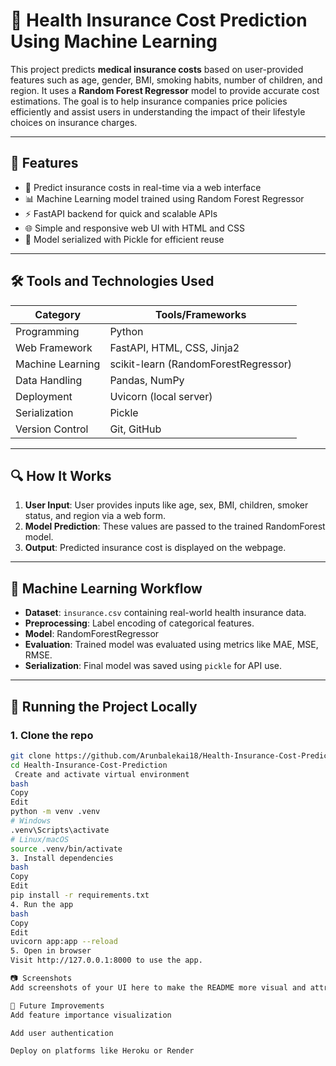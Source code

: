 # 🏥 Health Insurance Cost Prediction Using Machine Learning

This project predicts **medical insurance costs** based on user-provided features such as age, gender, BMI, smoking habits, number of children, and region. It uses a **Random Forest Regressor** model to provide accurate cost estimations. The goal is to help insurance companies price policies efficiently and assist users in understanding the impact of their lifestyle choices on insurance charges.

---

## 📌 Features

- 🚀 Predict insurance costs in real-time via a web interface
- 📊 Machine Learning model trained using Random Forest Regressor
- ⚡ FastAPI backend for quick and scalable APIs
- 🌐 Simple and responsive web UI with HTML and CSS
- 💾 Model serialized with Pickle for efficient reuse

---

## 🛠️ Tools and Technologies Used

| Category         | Tools/Frameworks                     |
|------------------|--------------------------------------|
| Programming      | Python                               |
| Web Framework    | FastAPI, HTML, CSS, Jinja2           |
| Machine Learning | scikit-learn (RandomForestRegressor) |
| Data Handling    | Pandas, NumPy                        |
| Deployment       | Uvicorn (local server)               |
| Serialization    | Pickle                               |
| Version Control  | Git, GitHub                          |

---

## 🔍 How It Works

1. **User Input**: User provides inputs like age, sex, BMI, children, smoker status, and region via a web form.
2. **Model Prediction**: These values are passed to the trained RandomForest model.
3. **Output**: Predicted insurance cost is displayed on the webpage.

---

## 🧠 Machine Learning Workflow

- **Dataset**: `insurance.csv` containing real-world health insurance data.
- **Preprocessing**: Label encoding of categorical features.
- **Model**: RandomForestRegressor
- **Evaluation**: Trained model was evaluated using metrics like MAE, MSE, RMSE.
- **Serialization**: Final model was saved using `pickle` for API use.

---

## 🚀 Running the Project Locally

### 1. Clone the repo
```bash
git clone https://github.com/Arunbalekai18/Health-Insurance-Cost-Prediction.git
cd Health-Insurance-Cost-Prediction
 Create and activate virtual environment
bash
Copy
Edit
python -m venv .venv
# Windows
.venv\Scripts\activate
# Linux/macOS
source .venv/bin/activate
3. Install dependencies
bash
Copy
Edit
pip install -r requirements.txt
4. Run the app
bash
Copy
Edit
uvicorn app:app --reload
5. Open in browser
Visit http://127.0.0.1:8000 to use the app.

📷 Screenshots
Add screenshots of your UI here to make the README more visual and attractive.

📝 Future Improvements
Add feature importance visualization

Add user authentication

Deploy on platforms like Heroku or Render

